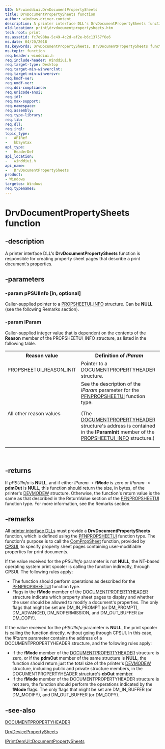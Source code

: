 ```yaml
---
UID: NF:winddiui.DrvDocumentPropertySheets
title: DrvDocumentPropertySheets function
author: windows-driver-content
description: A printer interface DLL's DrvDocumentPropertySheets function is responsible for creating property sheet pages that describe a print document's properties.
old-location: print\drvdocumentpropertysheets.htm
tech.root: print
ms.assetid: fc7e98ba-5c49-4c2d-af2e-b6c13757f6e6
ms.date: 04/20/2018
ms.keywords: DrvDocumentPropertySheets, DrvDocumentPropertySheets function [Print Devices], print.drvdocumentpropertysheets, print_interface-graphics_00cc0beb-e6f1-41dd-ae0b-fd59a6d14465.xml, winddiui/DrvDocumentPropertySheets
ms.topic: function
req.header: winddiui.h
req.include-header: Winddiui.h
req.target-type: Desktop
req.target-min-winverclnt: 
req.target-min-winversvr: 
req.kmdf-ver: 
req.umdf-ver: 
req.ddi-compliance: 
req.unicode-ansi: 
req.idl: 
req.max-support: 
req.namespace: 
req.assembly: 
req.type-library: 
req.lib: 
req.dll: 
req.irql: 
topic_type:
-	APIRef
-	kbSyntax
api_type:
-	HeaderDef
api_location:
-	winddiui.h
api_name:
-	DrvDocumentPropertySheets
product:
- Windows
targetos: Windows
req.typenames: 
---
```


# DrvDocumentPropertySheets function


## -description


A printer interface DLL's <b>DrvDocumentPropertySheets</b> function is responsible for creating property sheet pages that describe a print document's properties.


## -parameters




### -param pPSUIInfo [in, optional]

Caller-supplied pointer to a <a href="https://msdn.microsoft.com/library/windows/hardware/ff561767">PROPSHEETUI_INFO</a> structure. Can be <b>NULL</b> (see the following Remarks section).


### -param lParam

Caller-supplied integer value that is dependent on the contents of the <b>Reason</b> member of the PROPSHEETUI_INFO structure, as listed in the following table.

<table>
<tr>
<th>Reason value</th>
<th>Definition of <i>lParam</i></th>
</tr>
<tr>
<td>
PROPSHEETUI_REASON_INIT

</td>
<td>
Pointer to a <a href="https://msdn.microsoft.com/library/windows/hardware/ff548439">DOCUMENTPROPERTYHEADER</a> structure.

</td>
</tr>
<tr>
<td>
All other reason values

</td>
<td>
See the description of the <i>lParam</i> parameter for the <a href="https://msdn.microsoft.com/library/windows/hardware/ff559812">PFNPROPSHEETUI</a> function type.

(The <a href="https://msdn.microsoft.com/library/windows/hardware/ff548439">DOCUMENTPROPERTYHEADER</a> structure's address is contained in the <b>lParamInit</b> member of the <a href="https://msdn.microsoft.com/library/windows/hardware/ff561767">PROPSHEETUI_INFO</a> structure.)

</td>
</tr>
</table>
 


## -returns



If <i>pPSUIInfo</i> is <b>NULL</b>, and if either <i>lParam</i> -&gt; <b>fMode</b> is zero or <i>lParam -</i>&gt; <b>pdmOut</b> is <b>NULL</b>, this function should return the size, in bytes, of the printer's <a href="https://msdn.microsoft.com/library/windows/hardware/ff552837">DEVMODEW</a> structure. Otherwise, the function's return value is the same as that described in the ReturnValue section of the <a href="https://msdn.microsoft.com/library/windows/hardware/ff559812">PFNPROPSHEETUI</a> function type. For more information, see the Remarks section. 




## -remarks



All <a href="https://msdn.microsoft.com/2a8cf38f-8e27-4e08-9c0f-5d1a4cd854ac">printer interface DLLs</a> must provide a <b>DrvDocumentPropertySheets</b> function, which is defined using the <a href="https://msdn.microsoft.com/library/windows/hardware/ff559812">PFNPROPSHEETUI</a> function type. The function's purpose is to call the <a href="https://msdn.microsoft.com/library/windows/hardware/ff546207">ComPropSheet</a> function, provided by <a href="https://msdn.microsoft.com/7af3435a-19e0-40a1-9f94-319d9d323856">CPSUI</a>, to specify property sheet pages containing user-modifiable properties for print documents.

If the value received for the <i>pPSUIInfo</i> parameter is not <b>NULL</b>, the NT-based operating system print spooler is calling the function indirectly, through CPSUI. The following rules apply:

<ul>
<li>
The function should perform operations as described for the <a href="https://msdn.microsoft.com/library/windows/hardware/ff559812">PFNPROPSHEETUI</a> function type.

</li>
<li>
Flags in the <b>fMode</b> member of the <a href="https://msdn.microsoft.com/library/windows/hardware/ff548439">DOCUMENTPROPERTYHEADER</a> structure indicate which property sheet pages to display and whether the user should be allowed to modify a document's properties. The only flags that might be set are DM_IN_PROMPT (or DM_PROMPT), DM_ADVANCED, DM_NOPERMISSION, and DM_OUT_BUFFER (or DM_COPY).

</li>
</ul>
If the value received for the <i>pPSUIInfo</i> parameter is <b>NULL</b>, the print spooler is calling the function directly, without going through CPSUI. In this case, the <i>lParam</i> parameter contains the address of a DOCUMENTPROPERTYHEADER structure, and the following rules apply:

<ul>
<li>
If the <b>fMode</b> member of the <a href="https://msdn.microsoft.com/library/windows/hardware/ff548439">DOCUMENTPROPERTYHEADER</a> structure is zero, or if the <b>pdmOut</b> member of the same structure is <b>NULL</b>, the function should return just the total size of the printer's <a href="https://msdn.microsoft.com/library/windows/hardware/ff552837">DEVMODEW</a> structure, including public and private structure members, in the DOCUMENTPROPERTYHEADER structure's <b>cbOut</b> member.

</li>
<li>
If the <b>fMode</b> member of the DOCUMENTPROPERTYHEADER structure is not zero, the function should perform the operations indicated by the <b>fMode</b> flags. The only flags that might be set are DM_IN_BUFFER (or DM_MODIFY), and DM_OUT_BUFFER (or DM_COPY).

</li>
</ul>



## -see-also




<a href="https://msdn.microsoft.com/library/windows/hardware/ff548439">DOCUMENTPROPERTYHEADER</a>



<a href="https://msdn.microsoft.com/library/windows/hardware/ff548542">DrvDevicePropertySheets</a>



<a href="https://msdn.microsoft.com/library/windows/hardware/ff554173">IPrintOemUI::DocumentPropertySheets</a>
 

 

